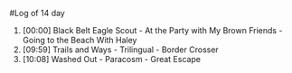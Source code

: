 #Log of 14 day

1. [00:00] Black Belt Eagle Scout - At the Party with My Brown Friends - Going to the Beach With Haley
1. [09:59] Trails and Ways - Trilingual - Border Crosser
1. [10:08] Washed Out - Paracosm - Great Escape
